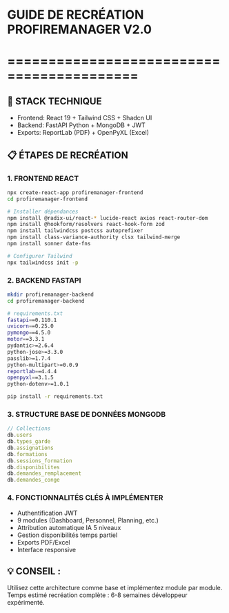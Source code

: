 # GUIDE DE RECRÉATION PROFIREMANAGER V2.0 
# ==========================================

## 🎯 STACK TECHNIQUE
- Frontend: React 19 + Tailwind CSS + Shadcn UI
- Backend: FastAPI Python + MongoDB + JWT
- Exports: ReportLab (PDF) + OpenPyXL (Excel)

## 📋 ÉTAPES DE RECRÉATION

### 1. FRONTEND REACT
```bash
npx create-react-app profiremanager-frontend
cd profiremanager-frontend

# Installer dépendances
npm install @radix-ui/react-* lucide-react axios react-router-dom
npm install @hookform/resolvers react-hook-form zod
npm install tailwindcss postcss autoprefixer
npm install class-variance-authority clsx tailwind-merge
npm install sonner date-fns

# Configurer Tailwind
npx tailwindcss init -p
```

### 2. BACKEND FASTAPI
```bash
mkdir profiremanager-backend
cd profiremanager-backend

# requirements.txt
fastapi==0.110.1
uvicorn==0.25.0
pymongo==4.5.0
motor==3.3.1
pydantic>=2.6.4
python-jose>=3.3.0
passlib>=1.7.4
python-multipart>=0.0.9
reportlab==4.4.4
openpyxl==3.1.5
python-dotenv>=1.0.1

pip install -r requirements.txt
```

### 3. STRUCTURE BASE DE DONNÉES MONGODB
```javascript
// Collections
db.users
db.types_garde  
db.assignations
db.formations
db.sessions_formation
db.disponibilites
db.demandes_remplacement
db.demandes_conge
```

### 4. FONCTIONNALITÉS CLÉS À IMPLÉMENTER
- Authentification JWT
- 9 modules (Dashboard, Personnel, Planning, etc.)
- Attribution automatique IA 5 niveaux
- Gestion disponibilités temps partiel
- Exports PDF/Excel
- Interface responsive

## 💡 CONSEIL : 
Utilisez cette architecture comme base et implémentez module par module.
Temps estimé recréation complète : 6-8 semaines développeur expérimenté.